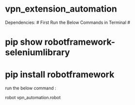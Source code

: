 # vpn_extension_automation

Dependencies:
          # First Run the Below Commands in Terminal #
#             pip show robotframework-seleniumlibrary
#             pip install robotframework

run the below command :

robot vpn_automation.robot
